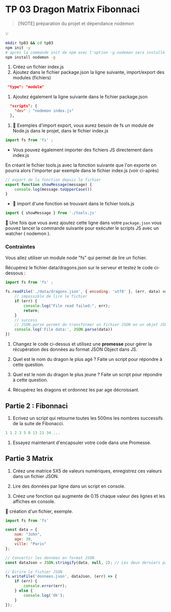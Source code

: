 # TP 03 Dragon Matrix Fibonnaci

>[!NOTE] préparation du projet et dépendance nodemon

:bulb:

```bash
mkdir tp03 && cd tp03
npm init -y
# après la commande init de npm avec l'option -g nodemon sera installé de manière globale
npm install nodemon -g
```

1. Créez un fichier index.js
1. Ajoutez dans le fichier package.json la ligne suivante, import/export des modules (fichiers)

```json
 "type": "module"
```

1. Ajoutez également la ligne suivante dans le fichier package.json

```json
  "scripts": {
    "dev" : "nodemon index.js"
  },
```

1. :rocket: Exemples d'import export, vous aurez besoin de fs un module de Node.js dans le projet, dans le fichier index.js

```js
import fs from 'fs' ; 
```

- Vous pouvez également importer des fichiers JS directement dans index.js 

En créant le fichier tools.js avec la fonction suivante que l'on exporte on pourra alors l'importer par exemple dans le fichier index.js (voir ci-après) 

```js
// export de la fonction depuis le fichier
export function showMessage(message) {
    console.log(message.toUpperCase())
}
```

- :test_tube: import d'une fonction se trouvant dans le fichier tools.js

```js
import { showMessage } from './tools.js'

```

:pill: Une fois que vous avez ajoutez cette ligne dans votre `package.json` vous pouvez lancer la commande suivante pour exécuter le scripts JS avec un watcher ( nodemon ).

### Contraintes 
 
Vous allez utiliser un module node "fs" qui permet de lire un fichier. 

Récupérez le fichier data/dragons.json sur le serveur et testez le code ci-dessous :

```js
import fs from 'fs' ;

fs.readFile('./data/dragons.json', { encoding: 'utf8' }, (err, data) => {
    // impossible de lire le fichier
    if (err) {
        console.log("File read failed:", err);
        return;
    }
    // success
    // JSON.parse permet de transformer un fichier JSON en un objet JSON JS
    console.log('File data:', JSON.parse(data)) 
})
```

1. Changez le code ci-dessus et utilisez une **promesse** pour gérer la récupération des données au format JSON Object dans JS.

1. Quel est le nom du dragon le plus agé ? Faite un script pour répondre à cette question.

1. Quel est le nom du dragon le plus jeune ? Faite un script pour répondre à cette question.

1. Récupérez les dragons et ordonnez les par age décroissant.

## Partie 2 : Fibonnaci 

1. Ecrivez un script qui retourne toutes les 500ms les nombres successifs de la suite de Fibonacci.

```js
1 1 2 3 5 8 13 21 34 ...
```

1. Essayez maintenant d'encapsuler votre code dans une Promesse.

## Partie 3 Matrix

1. Créez une matrice 5X5 de valeurs numériques, enregistrez ces valeurs dans un fichier JSON. 

1. Lire des données par ligne dans un script en console.

1. Créez une fonction qui augmente de 0.15 chaque valeur des lignes et les affiches en console.

:rocket: création d'un fichier, exemple.

```js
import fs from 'fs'

const data = {
    nom: "John",
    age: 30,
    ville: "Paris"
};

// Convertir les données en format JSON
const dataJson = JSON.stringify(data, null, 2); // Les deux derniers paramètres sont pour l'indentation et la beauté du fichier JSON

// Écrire le fichier JSON
fs.writeFile('donnees.json', dataJson, (err) => {
    if (err) {
        console.error(err);
    } else {
        console.log('Ok');
    }
});
```
